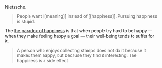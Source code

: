 Nietzsche. 
> People want [[meaning]] instead of [[happiness]]. Pursuing happiness is stupid.

The [the paradox of happiness](https://en.wikipedia.org/wiki/Paradox_of_hedonism) is that when people try hard to be happy — when they make feeling happy a goal — their well-being tends to suffer for it.
> A person who enjoys collecting stamps does not do it because it makes them happy, but because they find it interesting. The happiness is a side effect

